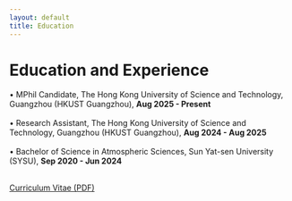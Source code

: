 ```yaml
---
layout: default
title: Education
---
```


<div class="content full-width">
  <h1>Education and Experience</h1>
  <p>
    • MPhil Candidate, The Hong Kong University of Science and Technology, Guangzhou (HKUST Guangzhou), <strong>Aug 2025 - Present</strong><br><br>
    • Research Assistant, The Hong Kong University of Science and Technology, Guangzhou (HKUST Guangzhou), <strong>Aug 2024 - Aug 2025</strong><br><br>
    • Bachelor of Science in Atmospheric Sciences, Sun Yat-sen University (SYSU), <strong>Sep 2020 - Jun 2024</strong><br><br>
  </p>
  <p><a href="/assets/documents/Z_Yang_Curriculum_Vitae.pdf" target="_blank">Curriculum Vitae (PDF)</a></p>
</div>

